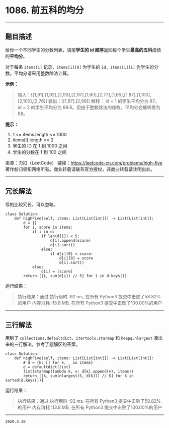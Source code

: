 # 1086. 前五科的均分

---

## 题目描述

给你一个不同学生的分数列表，请按**学生的 id 顺序**返回每个学生**最高的五科**成绩的**平均分**。

对于每条 `items[i]` 记录，`items[i][0]` 为学生的 `id`，`items[i][1]` 为学生的分数。平均分请采用整数除法计算。

**示例：**

> 输入：[[1,91],[1,92],[2,93],[2,97],[1,60],[2,77],[1,65],[1,87],[1,100],[2,100],[2,76]]
> 输出：[[1,87],[2,88]]
> 解释：
> id = 1 的学生平均分为 87。
> id = 2 的学生平均分为 88.6。但由于整数除法的缘故，平均分会被转换为 88。

**提示：**

1. 1 <= items.length <= 1000
2. items[i].length == 2
3. 学生的 ID 在 1 到 1000 之间
4. 学生的分数在 1 到 100 之间

来源：力扣（LeetCode）
链接：https://leetcode-cn.com/problems/high-five
著作权归领扣网络所有。商业转载请联系官方授权，非商业转载请注明出处。

---

## 冗长解法

写的比较冗长，可以忽略。

```python3
class Solution:
    def highFive(self, items: List[List[int]]) -> List[List[int]]:
        d = {}
        for i, score in items:
            if i in d:
                if len(d[i]) < 5:
                    d[i].append(score)
                    d[i].sort()
                else:
                    if d[i][0] < score:
                        d[i][0] = score
                        d[i].sort()
            else:
                d[i] = [score]
        return [[i, sum(d[i]) // 5] for i in d.keys()]

```

运行结果：

> 执行结果：通过
> 执行用时 :92 ms, 在所有 Python3 提交中击败了58.82% 的用户
> 内存消耗 :13.8 MB, 在所有 Python3 提交中击败了100.00%的用户

---

## 三行解法

用到了 `collections.defaultdict`、`itertools.starmap` 和 `heapq.nlargest` 凑出来的三行解法，参考了题解区的答案。

```python3
class Solution:
    def highFive(self, items: List[List[int]]) -> List[List[int]]:
        # d = {k: [] for k, _ in items}
        d = defaultdict(list)
        list(starmap(lambda k, v: d[k].append(v), items))
        return [[k, sum(nlargest(5, d[k])) // 5] for k in sorted(d.keys())]
```

运行结果：

> 执行结果：通过
> 执行用时 :92 ms, 在所有 Python3 提交中击败了58.82% 的用户
> 内存消耗 :13.8 MB, 在所有 Python3 提交中击败了100.00%的用户

---

`2020.4.30`

